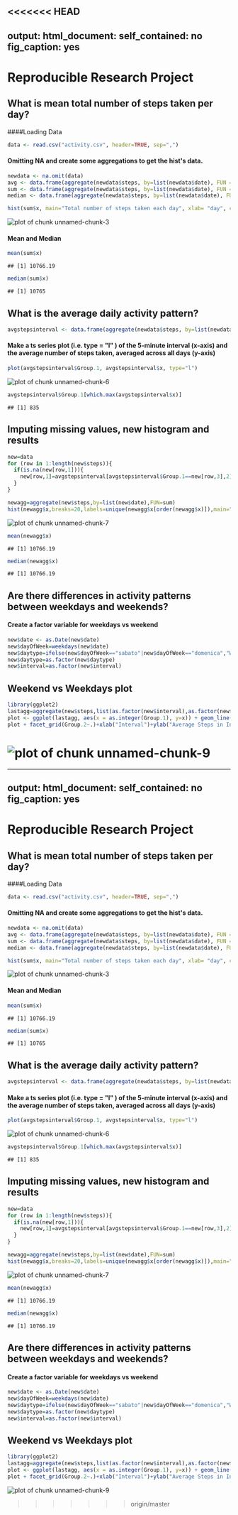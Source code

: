 <<<<<<< HEAD
---
output: 
  html_document: 
    self_contained: no
    fig_caption: yes
---
# Reproducible Research Project


## What is mean total number of steps taken per day?

####Loading Data

```r
data <- read.csv("activity.csv", header=TRUE, sep=",")
```
#### Omitting NA and create some aggregations to get the hist's data.

```r
newdata <- na.omit(data)
avg <- data.frame(aggregate(newdata$steps, by=list(newdata$date), FUN = mean))
sum <- data.frame(aggregate(newdata$steps, by=list(newdata$date), FUN = sum))
median <- data.frame(aggregate(newdata$steps, by=list(newdata$date), FUN = median))
```

```r
hist(sum$x, main="Total number of steps taken each day", xlab= "day", col=c("blue"), breaks=20)
```

![plot of chunk unnamed-chunk-3](figure/unnamed-chunk-3-1.png)
#### Mean and Median

```r
mean(sum$x)
```

```
## [1] 10766.19
```

```r
median(sum$x)
```

```
## [1] 10765
```
## What is the average daily activity pattern?

```r
avgstepsinterval <- data.frame(aggregate(newdata$steps, by=list(newdata$interval), FUN = mean))
```
#### Make a ts series plot (i.e.  type = "l" ) of the 5-minute interval (x-axis) and the average number of steps taken, averaged across all days (y-axis)

```r
plot(avgstepsinterval$Group.1, avgstepsinterval$x, type="l")
```

![plot of chunk unnamed-chunk-6](figure/unnamed-chunk-6-1.png)

```r
avgstepsinterval$Group.1[which.max(avgstepsinterval$x)]
```

```
## [1] 835
```
## Imputing missing values, new histogram and results

```r
new=data
for (row in 1:length(new$steps)){
  if(is.na(new[row,1])){
    new[row,1]=avgstepsinterval[avgstepsinterval$Group.1==new[row,3],2]
  }
}

newagg=aggregate(new$steps,by=list(new$date),FUN=sum)
hist(newagg$x,breaks=20,labels=unique(newagg$x[order(newagg$x)]),main="Histogram of steps by day",xlab="Steps")
```

![plot of chunk unnamed-chunk-7](figure/unnamed-chunk-7-1.png)

```r
mean(newagg$x)
```

```
## [1] 10766.19
```

```r
median(newagg$x)
```

```
## [1] 10766.19
```
## Are there differences in activity patterns between weekdays and weekends?
#### Create a factor variable for weekdays vs weekend

```r
new$date <- as.Date(new$date)
new$dayOfWeek=weekdays(new$date)
new$daytype=ifelse(new$dayOfWeek=="sabato"|new$dayOfWeek=="domenica","Weekend","Weekday")
new$daytype=as.factor(new$daytype)
new$interval=as.factor(new$interval)
```
## Weekend vs Weekdays plot

```r
library(ggplot2)
lastagg=aggregate(new$steps,list(as.factor(new$interval),as.factor(new$daytype)),mean)
plot <- ggplot(lastagg, aes(x = as.integer(Group.1), y=x)) + geom_line()
plot + facet_grid(Group.2~.)+xlab("Interval")+ylab("Average Steps in Interval")
```

![plot of chunk unnamed-chunk-9](figure/unnamed-chunk-9-1.png)
=======
---
output: 
  html_document: 
    self_contained: no
    fig_caption: yes
---
# Reproducible Research Project


## What is mean total number of steps taken per day?

####Loading Data

```r
data <- read.csv("activity.csv", header=TRUE, sep=",")
```
#### Omitting NA and create some aggregations to get the hist's data.

```r
newdata <- na.omit(data)
avg <- data.frame(aggregate(newdata$steps, by=list(newdata$date), FUN = mean))
sum <- data.frame(aggregate(newdata$steps, by=list(newdata$date), FUN = sum))
median <- data.frame(aggregate(newdata$steps, by=list(newdata$date), FUN = median))
```

```r
hist(sum$x, main="Total number of steps taken each day", xlab= "day", col=c("blue"), breaks=20)
```

![plot of chunk unnamed-chunk-3](figure/unnamed-chunk-3-1.png)
#### Mean and Median

```r
mean(sum$x)
```

```
## [1] 10766.19
```

```r
median(sum$x)
```

```
## [1] 10765
```
## What is the average daily activity pattern?

```r
avgstepsinterval <- data.frame(aggregate(newdata$steps, by=list(newdata$interval), FUN = mean))
```
#### Make a ts series plot (i.e.  type = "l" ) of the 5-minute interval (x-axis) and the average number of steps taken, averaged across all days (y-axis)

```r
plot(avgstepsinterval$Group.1, avgstepsinterval$x, type="l")
```

![plot of chunk unnamed-chunk-6](figure/unnamed-chunk-6-1.png)

```r
avgstepsinterval$Group.1[which.max(avgstepsinterval$x)]
```

```
## [1] 835
```
## Imputing missing values, new histogram and results

```r
new=data
for (row in 1:length(new$steps)){
  if(is.na(new[row,1])){
    new[row,1]=avgstepsinterval[avgstepsinterval$Group.1==new[row,3],2]
  }
}

newagg=aggregate(new$steps,by=list(new$date),FUN=sum)
hist(newagg$x,breaks=20,labels=unique(newagg$x[order(newagg$x)]),main="Histogram of steps by day",xlab="Steps")
```

![plot of chunk unnamed-chunk-7](figure/unnamed-chunk-7-1.png)

```r
mean(newagg$x)
```

```
## [1] 10766.19
```

```r
median(newagg$x)
```

```
## [1] 10766.19
```
## Are there differences in activity patterns between weekdays and weekends?
#### Create a factor variable for weekdays vs weekend

```r
new$date <- as.Date(new$date)
new$dayOfWeek=weekdays(new$date)
new$daytype=ifelse(new$dayOfWeek=="sabato"|new$dayOfWeek=="domenica","Weekend","Weekday")
new$daytype=as.factor(new$daytype)
new$interval=as.factor(new$interval)
```
## Weekend vs Weekdays plot

```r
library(ggplot2)
lastagg=aggregate(new$steps,list(as.factor(new$interval),as.factor(new$daytype)),mean)
plot <- ggplot(lastagg, aes(x = as.integer(Group.1), y=x)) + geom_line()
plot + facet_grid(Group.2~.)+xlab("Interval")+ylab("Average Steps in Interval")
```

![plot of chunk unnamed-chunk-9](figure/unnamed-chunk-9-1.png)
>>>>>>> origin/master
